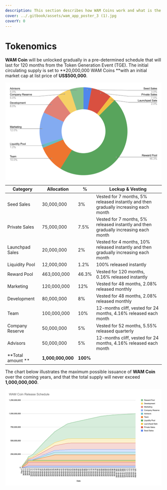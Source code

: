 ```yaml
---
description: This section describes how WAM Coins work and what is the release schedule
cover: ../.gitbook/assets/wam_app_poster_3 (1).jpg
coverY: 0
---
```


# Tokenomics

**WAM Coin** will be unlocked gradually in a pre-determined schedule that will last for 120 months from the Token Generation Event (TGE). The initial circulating supply is set to **20,000,000 WAM Coins **with an initial market cap at list price of **US$500,000**.

![Token Allocation](<../.gitbook/assets/image (1) (1) (1) (1).png>)

| Category          | Allocation        | %        | Lockup & Vesting                                                                     |
| ----------------- | ----------------- | -------- | ------------------------------------------------------------------------------------ |
| Seed Sales        | 30,000,000        | 3%       | Vested for 7 months, 5% released instantly and then gradually increasing each month  |
| Private Sales     | 75,000,000        | 7.5%     | Vested for 7 months, 5% released instantly and then gradually increasing each month  |
| Launchpad Sales   | 20,000,000        | 2%       | Vested for 4 months, 10% released instantly and then gradually increasing each month |
| Liquidity Pool    | 12,000,000        | 1.2%     | 100% released instantly                                                              |
| Reward Pool       | 463,000,000       | 46.3%    | Vested for 120 months, 0.16% released instantly                                      |
| Marketing         | 120,000,000       | 12%      | Vested for 48 months, 2.08% released monthly                                         |
| Development       | 80,000,000        | 8%       | Vested for 48 months, 2.08% released monthly                                         |
| Team              | 100,000,000       | 10%      | 12-months cliff, vested for 24 months, 4.16% released each month                     |
| Company Reserve   | 50,000,000        | 5%       | Vested for 52 months, 5.55% released quarterly                                       |
| Advisors          | 50,000,000        | 5%       | 12-months cliff, vested for 24 months, 4.16% released each month                     |
| **Total amount ** | **1,000,000,000** | **100%** |                                                                                      |



The chart below illustrates the maximum possible issuance of **WAM Coin** over the coming years, and that the total supply will never exceed **1,000,000,000**.

![WAM Coin Release Schedule](<../.gitbook/assets/image (9) (1).png>)
